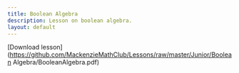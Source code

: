 ```yaml
---
title: Boolean Algebra
description: Lesson on boolean algebra.
layout: default
---
```


[Download lesson](https://github.com/MackenzieMathClub/Lessons/raw/master/Junior/Boolean Algebra/BooleanAlgebra.pdf)
